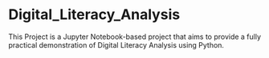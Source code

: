 # Digital_Literacy_Analysis
This Project is a Jupyter Notebook-based project that aims to provide a fully practical demonstration of Digital Literacy Analysis using Python.
